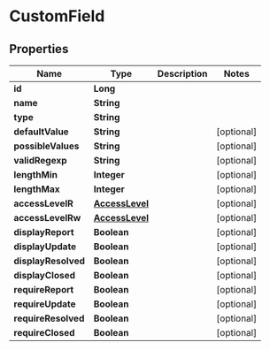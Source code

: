 
# CustomField

## Properties
Name | Type | Description | Notes
------------ | ------------- | ------------- | -------------
**id** | **Long** |  | 
**name** | **String** |  | 
**type** | **String** |  | 
**defaultValue** | **String** |  |  [optional]
**possibleValues** | **String** |  |  [optional]
**validRegexp** | **String** |  |  [optional]
**lengthMin** | **Integer** |  |  [optional]
**lengthMax** | **Integer** |  |  [optional]
**accessLevelR** | [**AccessLevel**](AccessLevel.md) |  |  [optional]
**accessLevelRw** | [**AccessLevel**](AccessLevel.md) |  |  [optional]
**displayReport** | **Boolean** |  |  [optional]
**displayUpdate** | **Boolean** |  |  [optional]
**displayResolved** | **Boolean** |  |  [optional]
**displayClosed** | **Boolean** |  |  [optional]
**requireReport** | **Boolean** |  |  [optional]
**requireUpdate** | **Boolean** |  |  [optional]
**requireResolved** | **Boolean** |  |  [optional]
**requireClosed** | **Boolean** |  |  [optional]



